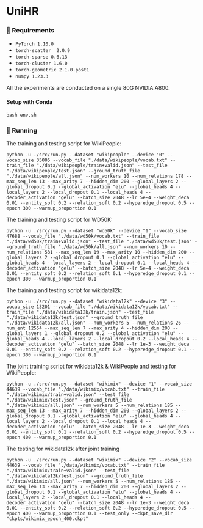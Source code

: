# UniHR

### 🔎 Requirements
- `PyTorch 1.10.0`
- `torch-scatter  2.0.9`
- `torch-sparse 0.6.13`
- `torch-cluster 1.6.0`
- `torch-geometric 2.1.0.post1`
- `numpy 1.23.3`

All the experiments are conducted on a single 80G NVIDIA A800.

#### Setup with Conda

```
bash env.sh
```

### 🚀 Running

The training and testing script for WikiPeople:

```
python -u ./src/run.py --dataset "wikipeople" --device "0" --vocab_size 35005 --vocab_file "./data/wikipeople/vocab.txt" --train_file "./data/wikipeople/train+valid.json" --test_file "./data/wikipeople/test.json" --ground_truth_file "./data/wikipeople/all.json" --num_workers 10 --num_relations 178 --max_seq_len 13 --max_arity 7 --hidden_dim 200 --global_layers 2 --global_dropout 0.1 --global_activation "elu" --global_heads 4 --local_layers 2 --local_dropout 0.1 --local_heads 4 --decoder_activation "gelu" --batch_size 2048 --lr 5e-4 --weight_deca 0.01 --entity_soft 0.2 --relation_soft 0.2 --hyperedge_dropout 0.5 --epoch 300 --warmup_proportion 0.1
```

The training and testing script for WD50K:

```
python -u ./src/run.py --dataset "wd50k" --device "1" --vocab_size 47688 --vocab_file "./data/wd50k/vocab.txt" --train_file "./data/wd50k/train+valid.json" --test_file "./data/wd50k/test.json" --ground_truth_file "./data/wd50k/all.json" --num_workers 10 --num_relations 531 --max_seq_len 19 --max_arity 10 --hidden_dim 200 --global_layers 2 --global_dropout 0.1 --global_activation "elu" --global_heads 4 --local_layers 2 --local_dropout 0.1 --local_heads 4 --decoder_activation "gelu" --batch_size 2048 --lr 5e-4 --weight_deca 0.01 --entity_soft 0.2 --relation_soft 0.1 --hyperedge_dropout 0.1 --epoch 300 --warmup_proportion 0.1 
```

The training and testing script for wikidata12k:

```
python -u ./src/run.py --dataset "wikidata12k" --device "3" --vocab_size 13201 --vocab_file "./data/wikidata12k/vocab.txt" --train_file "./data/wikidata12k/train.json" --test_file "./data/wikidata12k/test.json" --ground_truth_file "./data/wikidata12k/all.json" --num_workers 5 --num_relations 26 --num_ent 12554 --max_seq_len 7 --max_arity 4 --hidden_dim 200 --global_layers 1 --global_dropout 0.2 --global_activation "elu" --global_heads 4 --local_layers 2 --local_dropout 0.2 --local_heads 4 --decoder_activation "gelu" --batch_size 2048 --lr 1e-3 --weight_deca 0.01 --entity_soft 0.2 --relation_soft 0.2 --hyperedge_dropout 0.1 --epoch 300 --warmup_proportion 0.1 
```

The joint training script for wikidata12k & WikiPeople and testing for WikiPeople:
```
python -u ./src/run.py --dataset "wikimix" --device "1" --vocab_size 44639 --vocab_file "./data/wikimix/vocab.txt" --train_file "./data/wikimix/train+valid.json" --test_file "./data/wikimix/test.json" --ground_truth_file "./data/wikimix/all.json" --num_workers 5 --num_relations 185 --max_seq_len 13 --max_arity 7 --hidden_dim 200 --global_layers 2 --global_dropout 0.1 --global_activation "elu" --global_heads 4 --local_layers 2 --local_dropout 0.1 --local_heads 4 --decoder_activation "gelu" --batch_size 2048 --lr 1e-3 --weight_deca 0.01 --entity_soft 0.1 --relation_soft 0.2 --hyperedge_dropout 0.5 --epoch 400 --warmup_proportion 0.1
```

The testing for wikidata12k after joint training
```
python -u ./src/run.py --dataset "wikimix" --device "2" --vocab_size 44639 --vocab_file "./data/wikimix/vocab.txt" --train_file "./data/wikimix/train+valid.json" --test_file "./data/wikidata12k/test.json" --ground_truth_file "./data/wikimix/all.json" --num_workers 5 --num_relations 185 --max_seq_len 13 --max_arity 7 --hidden_dim 200 --global_layers 2 --global_dropout 0.1 --global_activation "elu" --global_heads 4 --local_layers 2 --local_dropout 0.1 --local_heads 4 --decoder_activation "gelu" --batch_size 2048 --lr 1e-3 --weight_deca 0.01 --entity_soft 0.2 --relation_soft 0.2 --hyperedge_dropout 0.5 --epoch 400 --warmup_proportion 0.1 --test_only --ckpt_save_dir "ckpts/wikimix_epoch_400.ckpt" 
```
